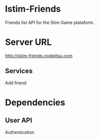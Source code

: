 <h1> Istim-Friends </h1>


Friends list API for the Stim Game plataform.

<h1> Server URL </h1>

<a href = "http://istim-friends.nodejitsu.com"> http://istim-friends.nodejitsu.com </a>

<h2> Services </h2>

Add friend


<h1> Dependencies </h1>

<h2> User API </h2>

Authentication
